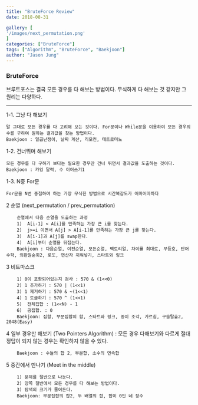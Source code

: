 ```yaml
---
title: "BruteForce Review"
date: 2018-08-31

gallery: [
'/images/next_permutation.png'
]
categories: ["BruteForce"]
tags: ["Algorithm", "BruteForce", "Baekjoon"]
author: "Jason Jung"
---
```

### BruteForce
브루트포스는 결국 모든 경우를 다 해보는 방법이다. 무식하게 다 해보는 것 같지만 그 원리는 다양하다.
<hr/>
1-1. 그냥 다 해보기

    말 그대로 모든 경우를 다 고려해 보는 것이다. For문이나 While문을 이용하여 모든 경우의 수를 구하여 원하는 결과값을 찾는 방법이다.
    Baekjoon : 일곱난쟁이, 날짜 계산, 리모컨, 테트로미노

1-2. 건너뛰며 해보기

    모든 경우를 다 구하기 보다는 필요한 경우만 건너 뛰면서 결과값을 도출하는 것이다. 
    Baekjoon : 카잉 달력, 수 이어쓰기1

1-3. N중 For문

    For문을 N번 중첩하여 하는 가장 무식한 방법으로 시간복잡도가 어마어마하다

2  순열 (next_permutation / prev_permutation)

        순열에서 다음 순열을 도출하는 과정
        1)  A[i-1] < A[i]를 만족하는 가장 큰 i를 찾는다.
        2)  j>=i 이면서 A[j] > A[i-1]를 만족하는 가장 큰 j를 찾는다.
        3)  A[i-1]과 A[j]를 swap한다.
        4)  A[i]부터 순열을 뒤집는다.
        Baekjoon : 다음순열, 이전순열, 모든순열, 팩토리얼, 차이를 최대로, 부등호, 단어 수학, 외판원순회2, 로또, 연산자 끼워넣기, 스타트와 링크

3  비트마스크

        1) 0이 포함되어있는지 검사 : 570 & (1<<0)
        2) 1 추가하기 : 570 | (1<<1)
        3) 1 제거하기 : 570 & ~(1<<1)
        4) 1 토글하기 : 570 ^ (1<<1)
        5)  전체집합 : (1<<N) - 1
        6)  공집합. : 0
        Baekjoon: 집합, 부분집합의 합, 스타트와 링크, 종이 조각, 가르침, 구슬탈출2, 2048(Easy)
        
4  일부 경우만 해보기 (Two Pointers Algorithm)
: 모든 경우 다해보기와 다르게 절대 정답이 되지 않는 경우는 확인하지 않을 수 있다.

        Baekjoon : 수들의 합 2, 부분합, 소수의 연속합
        
5  중간에서 만나기 (Meet in the middle)
        
        1) 문제를 절반으로 나눈다.
        2) 양쪽 절반에서 모든 경우를 다 해보는 방법이다.
        3) 탐색의 크기가 줄어든다.
        Baekjoon: 부분집합의 합2, 두 배열의 합, 합이 0인 네 정수
